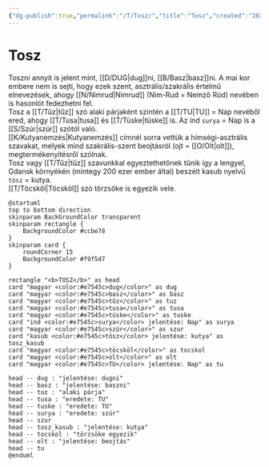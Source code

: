 ```yaml
---
{"dg-publish":true,"permalink":"/T/Tosz/","title":"Tosz","created":"2023-10-25T05:23","updated":"2025-03-08T23:19"}
---
```



# Tosz

Toszni annyit is jelent mint, [[D/DUG\|dug]]ni, [[B/Basz\|basz]]ni. A mai kor embere nem is sejti, hogy ezek szent, asztrális/szakrális értelmű elnevezések, ahogy [[N/Nimrud\|Nimrud]] (Nim-Rud = Nemző Rúd) nevében is hasonlót fedezhetni fel.  
Tosz a [[T/Tűz\|tűz]] szó alaki párjaként szintén a [[T/TU\|TU]] = Nap nevéből ered, ahogy [[T/Tusa\|tusa]] és [[T/Tüske\|tüske]] is. Az ind `surya` = Nap is a [[S/Szúr\|szúr]] szótól való.  
[[K/Kutyanemzés\|Kutyanemzés]] címnél sorra vettük a hímségi-asztrális szavakat, melyek mind szakrális-szent beojtásról (ojt = [[O/Olt\|olt]]), megtermékenyítésről szólnak.  
Tosz vagy [[T/Tűz\|tűz]] szavunkkal egyeztethetőnek tűnik így a lengyel, Gdansk környékén (mintegy 200 ezer ember által) beszélt kasub nyelvű `tósz` = kutya.  
[[T/Töcsköl\|Töcsköl]] szó törzsöke is egyezik vele.  

```plantuml-svg
@startuml
top to bottom direction
skinparam BackGroundColor transparent
skinparam rectangle {
    BackgroundColor #ccbe78
}
skinparam card {
    roundCorner 15
    BackgroundColor #f9f5d7
}

rectangle "<b>TOSZ</b>" as head
card "magyar <color:#e7545c>dug</color>" as dug
card "magyar <color:#e7545c>basz</color>" as basz
card "magyar <color:#e7545c>tűz</color>" as tuz
card "magyar <color:#e7545c>tusa</color>" as tusa
card "magyar <color:#e7545c>tüske</color>" as tuske
card "ind <color:#e7545c>surya</color> jelentése: Nap" as surya
card "magyar <color:#e7545c>szúr</color>" as szur
card "kasub <color:#e7545c>tósz</color> jelentése: kutya" as tosz_kasub
card "magyar <color:#e7545c>töcsköl</color>" as tocskol
card "magyar <color:#e7545c>olt</color>" as olt
card "magyar <color:#e7545c>TU</color> jelentése: Nap" as tu

head -- dug : "jelentése: dugni"
head -- basz : "jelentése: baszni"
head -- tuz : "alaki párja"
head -- tusa : "eredete: TU"
head -- tuske : "eredete: TU"
head -- surya : "eredete: szúr"
head -- szur
head -- tosz_kasub : "jelentése: kutya"
head -- tocskol : "törzsöke egyezik"
head -- olt : "jelentése: beojtás"
head -- tu
@enduml
```